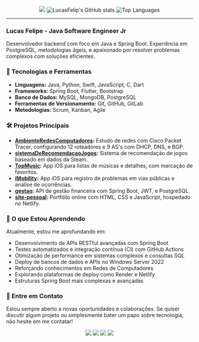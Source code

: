 <div align="center">
  <img src="https://github-readme-streak-stats.herokuapp.com/?user=LucasFelip&theme=dark&background=0d1117&date_format=M%20j%5B%2C%20Y%5D"/>
  
  <img src="https://github-readme-stats.vercel.app/api?username=LucasFelip&show_icons=true&theme=dark&count_private=true&hide_border=true&icon_color=00ff00&bg_color=0d1117" alt="LucasFelip's GitHub stats"/>
  
  <img src="https://github-readme-stats.vercel.app/api/top-langs/?username=LucasFelip&layout=compact&theme=dark&bg_color=0d1117&hide_border=true&langs_count=8" alt="Top Languages"/>
</div>

---

### Lucas Felipe - Java Software Engineer Jr

Desenvolvedor backend com foco em Java e Spring Boot. Experiência em PostgreSQL, metodologias ágeis, e apaixonado por resolver problemas complexos com soluções eficientes.

### 🚀 Tecnologias e Ferramentas

- **Linguagens:** Java, Python, Swift, JavaScript, C, Dart
- **Frameworks:** Spring Boot, Flutter, Bootstrap
- **Banco de Dados:** MySQL, MongoDB, PostgreSQL
- **Ferramentas de Versionamento:** Git, GitHub, GitLab
- **Metodologias:** Scrum, Kanban, Agile

### 🛠️ Projetos Principais

- **[AmbienteRedesComputadores](https://github.com/LucasFelip/AmbienteRedesComputadores):** Estudo de redes com Cisco Packet Tracer, configurando 12 roteadores e 9 AS's com DHCP, DNS, e BGP.
- **[sistemaDeRecomendacaoJogos](https://github.com/LucasFelip/sistemaDeRecomendacaoJogos):** Sistema de recomendação de jogos baseado em dados da Steam.
- **[TopMusic](https://github.com/LucasFelip/TopMusic):** App iOS para listas de músicas e detalhes, com marcação de favoritos.
- **[iMobility](https://github.com/LucasFelip/iMobility):** App iOS para registro de problemas em vias públicas e análise de ocorrências.
- **[gestao](https://github.com/LucasFelip/gestao):** API de gestão financeira com Spring Boot, JWT, e PostgreSQL.
- **[site-pessoal](https://github.com/LucasFelip/site-pessoal):** Portfólio online com HTML, CSS e JavaScript, hospedado no Netlify.

### 🌱 O que Estou Aprendendo

Atualmente, estou me aprofundando em:

- Desenvolvimento de APIs RESTful avançadas com Spring Boot
- Testes automatizados e integração contínua (CI) com GitHub Actions
- Otimização de performance em sistemas complexos e consultas SQL
- Deploy de bancos de dados e APIs no Windows Server 2022
- Reforçando conhecimentos em Redes de Computadores
- Explorando plataformas de deploy como Render e Netlify
- Estruturas Spring Boot mais complexas e avançadas

### 💬 Entre em Contato

Estou sempre aberto a novas oportunidades e colaborações. Se quiser discutir algum projeto ou simplesmente bater um papo sobre tecnologia, não hesite em me contatar!

<div align="center">
  <a href="mailto:lucasfelipereis@hotmail.com" target="_blank"><img src="https://img.shields.io/badge/Microsoft_Outlook-0078D4?style=for-the-badge&logo=microsoft-outlook&logoColor=white"></a>
  <a href="mailto:luscafreis@gmail.com"><img class="my-1" src="https://img.shields.io/badge/Gmail-D14836?style=for-the-badge&amp;logo=gmail&amp;logoColor=white"></a>
  <a href="https://www.linkedin.com/in/lucas-reis-5247b1221/" target="_blank"><img src="https://img.shields.io/badge/LinkedIn-0077B5?style=for-the-badge&logo=linkedin&logoColor=white"></a>
  <a href="https://github.com/LucasFelip" target="_blank"><img src="https://img.shields.io/badge/Discord-7289DA?style=for-the-badge&logo=discord&logoColor=white"></a>
</div>
